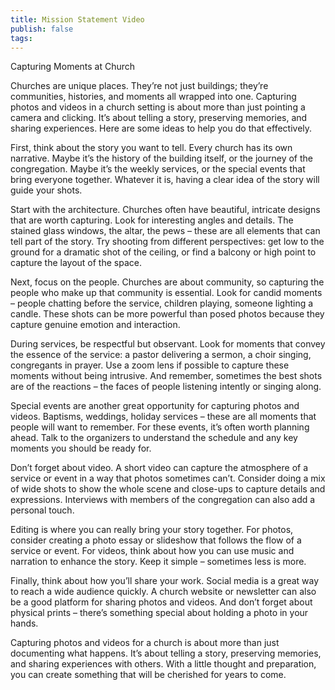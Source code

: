 ```yaml
---
title: Mission Statement Video
publish: false
tags:
---
```

Capturing Moments at Church

Churches are unique places. They’re not just buildings; they’re communities, histories, and moments all wrapped into one. Capturing photos and videos in a church setting is about more than just pointing a camera and clicking. It’s about telling a story, preserving memories, and sharing experiences. Here are some ideas to help you do that effectively.

First, think about the story you want to tell. Every church has its own narrative. Maybe it’s the history of the building itself, or the journey of the congregation. Maybe it’s the weekly services, or the special events that bring everyone together. Whatever it is, having a clear idea of the story will guide your shots.

Start with the architecture. Churches often have beautiful, intricate designs that are worth capturing. Look for interesting angles and details. The stained glass windows, the altar, the pews – these are all elements that can tell part of the story. Try shooting from different perspectives: get low to the ground for a dramatic shot of the ceiling, or find a balcony or high point to capture the layout of the space.

Next, focus on the people. Churches are about community, so capturing the people who make up that community is essential. Look for candid moments – people chatting before the service, children playing, someone lighting a candle. These shots can be more powerful than posed photos because they capture genuine emotion and interaction.

During services, be respectful but observant. Look for moments that convey the essence of the service: a pastor delivering a sermon, a choir singing, congregants in prayer. Use a zoom lens if possible to capture these moments without being intrusive. And remember, sometimes the best shots are of the reactions – the faces of people listening intently or singing along.

Special events are another great opportunity for capturing photos and videos. Baptisms, weddings, holiday services – these are all moments that people will want to remember. For these events, it’s often worth planning ahead. Talk to the organizers to understand the schedule and any key moments you should be ready for.

Don’t forget about video. A short video can capture the atmosphere of a service or event in a way that photos sometimes can’t. Consider doing a mix of wide shots to show the whole scene and close-ups to capture details and expressions. Interviews with members of the congregation can also add a personal touch.

Editing is where you can really bring your story together. For photos, consider creating a photo essay or slideshow that follows the flow of a service or event. For videos, think about how you can use music and narration to enhance the story. Keep it simple – sometimes less is more.

Finally, think about how you’ll share your work. Social media is a great way to reach a wide audience quickly. A church website or newsletter can also be a good platform for sharing photos and videos. And don’t forget about physical prints – there’s something special about holding a photo in your hands.

Capturing photos and videos for a church is about more than just documenting what happens. It’s about telling a story, preserving memories, and sharing experiences with others. With a little thought and preparation, you can create something that will be cherished for years to come.
